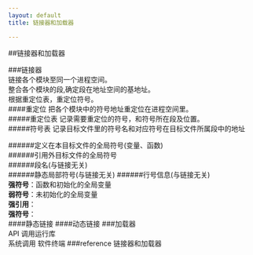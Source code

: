 ```yaml
---
layout: default
title: 链接器和加载器

---
```


##链接器和加载器   

###链接器   
链接各个模块至同一个进程空间。   
整合各个模块的段,确定段在地址空间的基地址。      
根据重定位表，重定位符号。    
####重定位
把各个模块中的符号地址重定位在进程空间里。   
#####重定位表
记录需要重定位的符号，和符号所在段及位置。   
#####符号表
记录目标文件里的符号名和对应符号在目标文件所属段中的地址    

######定义在本目标文件的全局符号(变量、函数)    
######引用外目标文件的全局符号    
######段名(与链接无关)    
######静态局部符号(与链接无关)
######行号信息(与链接无关)    
**强符号**：函数和初始化的全局变量      
**弱符号**：未初始化的全局变量     
**强引用**：   
**强符号**：    
####静态链接
####动态链接
###加载器   
API 调用运行库   
系统调用 软件终端
###reference
链接器和加载器